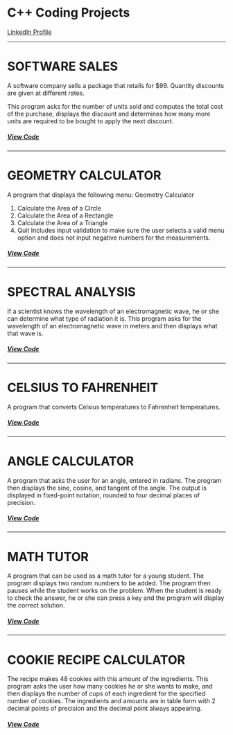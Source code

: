 # C++ Coding Projects

[LinkedIn Profile](https://www.linkedin.com/in/dillonpontes/)

--------------------------------------------------------------------------------------------------------------------------------

# SOFTWARE SALES

A software company sells a package that retails for $99. Quantity discounts are given at different rates.

This program asks for the number of units sold and computes the total cost of the purchase, displays the discount and determines how many more units are required to be bought to apply the next discount.

##### [View Code](https://github.com/pontesda/Portfolio/blob/master/softwareSales.cpp)

--------------------------------------------------------------------------------------------------------------------------------

# GEOMETRY CALCULATOR

A program  that displays the following menu:
Geometry Calculator
1.	Calculate the Area of a Circle
2.	Calculate the Area of a Rectangle
3.	Calculate the Area of a Triangle
4.	Quit
Includes input validation to make sure the user selects a valid menu option and does not input negative numbers for the measurements.

##### [View Code](https://github.com/pontesda/Portfolio/blob/master/geometryCalculator.cpp)
--------------------------------------------------------------------------------------------------------------------------------

# SPECTRAL ANALYSIS

If a scientist knows the wavelength of an electromagnetic wave, he or she can determine what type of radiation it is. 
This program asks for the wavelength of an electromagnetic wave in meters and then displays 
what that wave is.

##### [View Code](https://github.com/pontesda/Portfolio/blob/master/spectralAnalysis.cpp)

--------------------------------------------------------------------------------------------------------------------------------

# CELSIUS TO FAHRENHEIT

A program that converts Celsius temperatures to Fahrenheit temperatures.

##### [View Code](https://github.com/pontesda/Portfolio/blob/master/farenheitCalculator.cpp)

--------------------------------------------------------------------------------------------------------------------------------

# ANGLE CALCULATOR

A program that asks the user for an angle, entered in radians. The program then displays the sine, cosine, and tangent of the angle. The output is displayed in fixed-point notation, rounded to four decimal places of precision.

##### [View Code](https://github.com/pontesda/Portfolio/blob/master/angleCalculator.cpp)

--------------------------------------------------------------------------------------------------------------------------------

# MATH TUTOR

A program that can be used as a math tutor for a young student. The program displays two random numbers to be added. The program then pauses while the student works on the problem. When the student is ready to check the answer, he or she can press a key and the program will display the correct solution.

##### [View Code](https://github.com/pontesda/Portfolio/blob/master/mathTutor.cpp)

--------------------------------------------------------------------------------------------------------------------------------

# COOKIE RECIPE CALCULATOR

The recipe makes 48 cookies with this amount of the ingredients. This program asks the user how many cookies he or she wants to make, and then displays the number of cups of each ingredient for the specified number of cookies.  The ingredients and amounts are in table form with 2 decimal points of precision and the decimal point always appearing. 

##### [View Code](https://github.com/pontesda/Portfolio/blob/master/cookieRecipeCalculator.cpp)
